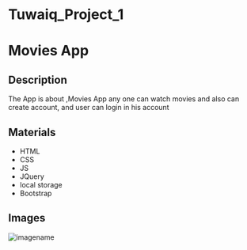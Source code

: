 # Tuwaiq_Project_1
# Movies App
## Description
The App is about ,Movies App any one can watch movies and also can create account,  and user can login  in his account 
## Materials
* HTML
* CSS
* JS
* JQuery
* local storage
* Bootstrap
## Images
![imagename](../img/app1.png)

 

 
